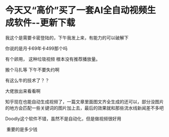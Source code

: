 # 今天又“高价”买了一套AI全自动视频生成软件--更新下载


我这个是需要卡密登陆的，下午我发上来，有能力的可以破解下

你说的是月卡69年卡499那个吗

有个卵用， 这种垃圾视频 根本没有推荐播放量。

搬个马扎等 下午不要失约啊<br />


有这么牛的技术了？？

大佬放出来看看啊<img src="static/image/smiley/default/lol.gif" smilieid="12" border="0" alt="" />

知乎现在也能自动生成视频了，一篇文章里面图文齐全生成的还可以，部分没图片的地方会匹配一些关键词的图片加上去，最后的效果就和那些流水线新闻差不多吧

Doodly这个软件不错，虽然不是自动化，但是做视频很好用

<img src="static/image/smiley/default/lol.gif" smilieid="12" border="0" alt="" /><img src="static/image/smiley/default/lol.gif" smilieid="12" border="0" alt="" /> 重要的是多少钱
